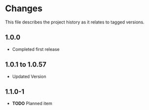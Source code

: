 # Changes
This file describes the project history as it relates to tagged versions.

## 1.0.0
- Completed first release

## 1.0.1 to 1.0.57
- Updated Version

## 1.1.0-1
- **TODO** Planned item

